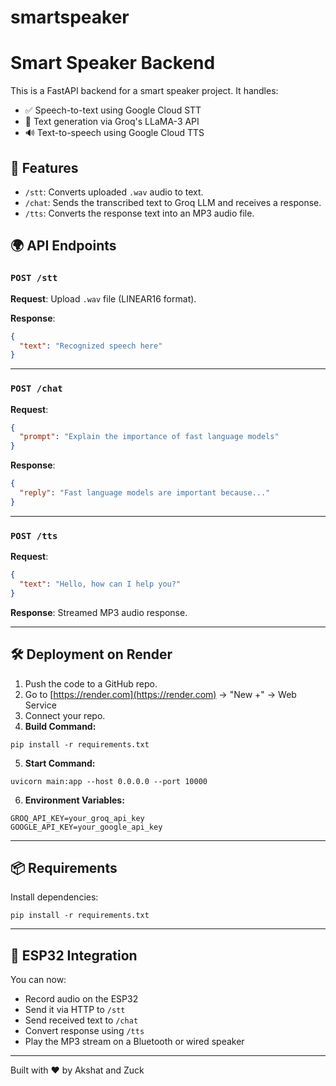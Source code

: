 # smartspeaker

# Smart Speaker Backend

This is a FastAPI backend for a smart speaker project. It handles:
- ✅ Speech-to-text using Google Cloud STT
- 🧠 Text generation via Groq's LLaMA-3 API
- 🔊 Text-to-speech using Google Cloud TTS

## 🔧 Features
- `/stt`: Converts uploaded `.wav` audio to text.
- `/chat`: Sends the transcribed text to Groq LLM and receives a response.
- `/tts`: Converts the response text into an MP3 audio file.

## 🌍 API Endpoints

### `POST /stt`
**Request**: Upload `.wav` file (LINEAR16 format).

**Response**:
```json
{
  "text": "Recognized speech here"
}
```

---

### `POST /chat`
**Request**:
```json
{
  "prompt": "Explain the importance of fast language models"
}
```

**Response**:
```json
{
  "reply": "Fast language models are important because..."
}
```

---

### `POST /tts`
**Request**:
```json
{
  "text": "Hello, how can I help you?"
}
```

**Response**: Streamed MP3 audio response.

---

## 🛠️ Deployment on Render

1. Push the code to a GitHub repo.
2. Go to [https://render.com](https://render.com) → "New +" → Web Service
3. Connect your repo.
4. **Build Command:**
```
pip install -r requirements.txt
```
5. **Start Command:**
```
uvicorn main:app --host 0.0.0.0 --port 10000
```
6. **Environment Variables:**
```
GROQ_API_KEY=your_groq_api_key
GOOGLE_API_KEY=your_google_api_key
```

---

## 📦 Requirements
Install dependencies:
```
pip install -r requirements.txt
```

---

## 🎤 ESP32 Integration
You can now:
- Record audio on the ESP32
- Send it via HTTP to `/stt`
- Send received text to `/chat`
- Convert response using `/tts`
- Play the MP3 stream on a Bluetooth or wired speaker

---

Built with ❤️ by Akshat and Zuck
